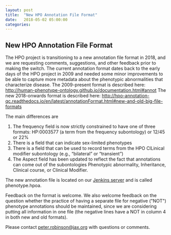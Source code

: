 ```yaml
---
layout: post
title:  "New HPO Annotation File Format"
date:   2018-05-02 05:00:00
categories: 
---
```


## New HPO Annotation File Format
The HPO project is transitioning to a new annotation file format in 2018, and we are requesting comments, suggestions, and other feedback prior to making the switch.
The current annotation format dates back to the early days of the HPO project in 2009 and needed some minor improvements to be able to capture more metadata about the phenotypic abnormalities that characterize disease. 
The 2009-present format is described here: http://human-phenotype-ontology.github.io/documentation.html#annot
The new 2018-onwards format is described here: 
http://hpo-annotation-qc.readthedocs.io/en/latest/annotationFormat.html#new-and-old-big-file-formats

The main differences are

1. The frequency field is now strictly constrained to have one of three formats: HP:0003577 (a term from the frequency subontology) or 12/45 or 22% 
2. There is a field that can indicate sex-limited phenotypes
3. There is a field that can be used to record terms from the HPO ClLinical modifier subontology (e.g., “bilateral” or “transient”)
4. The Aspect field has been updated to reflect the fact that annotations can come out of the subontologies Phenotypic abnormality, Inheritance, Clinical course, or Clinical Modifier.

The new annotation file is located on our [Jenkins server](http://compbio.charite.de/jenkins/job/hpo.annotations.2018/) and is called phenotype.hpoa.

Feedback on the format is welcome. We also welcome feedback on the question whether the practice of having a separate file for negative ("NOT") phenotype annotations should be maintained, since we are considering putting all information in one file (the negative lines have a NOT in column 4 in both new and old formats).

Please contact peter.robinson@jax.org with questions or comments.


